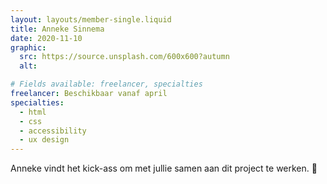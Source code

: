 ```yaml
---
layout: layouts/member-single.liquid
title: Anneke Sinnema
date: 2020-11-10
graphic:
  src: https://source.unsplash.com/600x600?autumn
  alt:

# Fields available: freelancer, specialties
freelancer: Beschikbaar vanaf april
specialties: 
  - html 
  - css
  - accessibility
  - ux design
---
```


Anneke vindt het kick-ass om met jullie samen aan dit project te werken. 🙌
